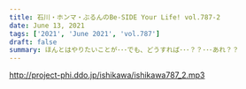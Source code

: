 ```yaml
---
title: 石川・ホンマ・ぶるんのBe-SIDE Your Life! vol.787-2
date: June 13, 2021
tags: ['2021', 'June 2021', 'vol.787']
draft: false
summary: ほんとはやりたいことが･･･でも、どうすれば･･･？？･･･あれ？？
---
```


http://project-phi.ddo.jp/ishikawa/ishikawa787_2.mp3
